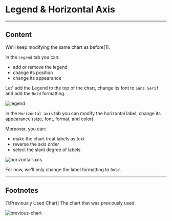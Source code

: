 ﻿---
author: Stefan-Stojanovic

type: normal

category: how-to

---

# Legend & Horizontal Axis

---
## Content

We'll keep modifying the same chart as before[1].

In the `Legend` tab you can:
- add or remove the legend
- change its position
- change its appearance

Let' add the Legend to the top of the chart, change its font to `Sans Serif` and add the `Bold` formatting.

![legend](https://img.enkipro.com/3af131f04ab23f8f0048ca597358558b.png)

In the `Horizontal axis` tab you can modify the horizontal label, change its appearance (size, font, format, and color).

Moreover, you can:
- make the chart treat labels as text
- reverse the axis order
- select the slant degree of labels

![horizontal-axis](https://img.enkipro.com/32939d1aa850f37458c5528f599e72fe.png)

For now, we'll only change the label formatting to `Bold`.

---
## Footnotes

[1:Previously Used Chart]
The chart that was previously used:

![previous-chart](https://img.enkipro.com/227c843860c60bb62288a9546c1d067b.png)